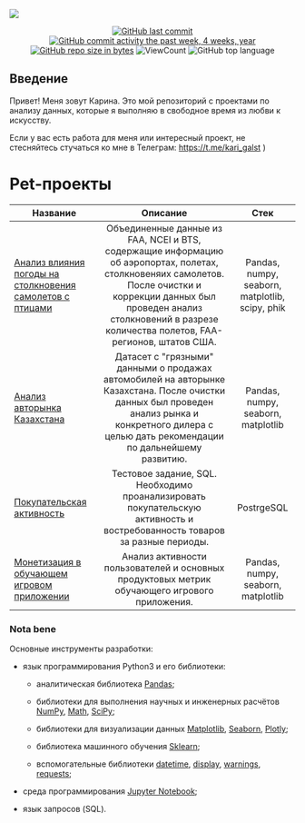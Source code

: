 ![](https://superwalls.top/uploads/posts/2022-03/1648693428_18-gamerwall-pro-p-analitika-fon-krasivie-19.jpg)

<div id="badges" align="center">

[![GitHub last commit](https://img.shields.io/github/last-commit/KariGalst/pet_projects.svg)](https://github.com/KariGalst/pet_projects) 
[![GitHub commit activity the past week, 4 weeks, year](https://img.shields.io/github/commit-activity/y/KariGalst/pet_projects.svg)](https://github.com/KariGalst/pet_projects) 
[![GitHub repo size in bytes](https://img.shields.io/github/repo-size/KariGalst/pet_projects.svg)](https://github.com/KariGalst/pet_projects)
![ViewCount](https://views.whatilearened.today/views/github/KariGalst/pet_projects.svg?cache=remove)
![GitHub top language](https://img.shields.io/github/languages/top/KariGalst/pet_projects.svg?style=flat)

</div>

## Введение
Привет! Меня зовут Карина. Это мой репозиторий с проектами по анализу данных, которые я выполняю в свободное время из любви к искусству.

Если у вас есть работа для меня или интересный проект, не стесняйтесь стучаться ко мне в Телеграм: https://t.me/kari_galst )


# Pet-проекты
Название|Описание | Стек
-----------|:-------:|:--------: 
[Анализ влияния погоды на столкновения самолетов с птицами](https://github.com/KariGalst/pet_projects/blob/main/Bird_strike_analyses/birds_vs_planes.ipynb)| Объединенные данные из FAA, NCEI и BTS, содержащие информацию об аэропортах, полетах, столкновеняих самолетов. После очистки и коррекции данных был проведен анализ столкновений в разрезе количества полетов, FAA-регионов, штатов США.| Pandas, numpy, seaborn, matplotlib, scipy, phik
[Анализ авторынка Казахстана](https://github.com/KariGalst/pet_projects/blob/main/Kazakhstan_car_market/auto_market_kaz.ipynb)| Датасет с "грязными" данными о продажах автомобилей на авторынке Казахстана. После очистки данных был проведен анализ рынка и конкретного дилера с целью дать рекомендации по дальнейшему развитию. | Pandas, numpy, seaborn, matplotlib
[Покупательская активность](https://github.com/KariGalst/pet_projects/blob/main/SQL_test_task/sql_test_task.sql)| Тестовое задание, SQL. Необходимо проанализировать покупательскую активность и востребованность товаров за разные периоды. | PostrgeSQL
[Монетизация в обучающем игровом приложении](https://github.com/KariGalst/pet_projects/blob/main/Product_metrics/product_metrics.ipynb)| Анализ активности пользователей и основных продуктовых метрик обучающего игрового приложения. | Pandas, numpy, seaborn, matplotlib



### Nota bene

Основные инструменты разработки:

* язык программирования Python3 и его библиотеки:

    + аналитическая библиотека [Pandas](https://pandas.pydata.org/);

    + библиотеки для выполнения научных и инженерных расчётов [NumPy](https://numpy.org/), [Math](https://docs.python.org/3/library/math.html), [SciPy](https://scipy.org/);

    + библиотеки для визуализации данных [Matplotlib](https://matplotlib.org/), [Seaborn](https://seaborn.pydata.org/), [Plotly](https://plotly.com/python/);

    + библиотека машинного обучения [Sklearn](https://www.sklearn.org/);

    + вспомогательные библиотеки [datetime](https://docs.python.org/3/library/datetime.html), [display](https://ipython.org/ipython-doc/3/api/generated/IPython.display.html), [warnings](https://docs.python.org/3/library/warnings.html), [requests](https://pythonru.com/biblioteki/kratkoe-rukovodstvo-po-biblioteke-python-requests);

* среда программирования [Jupyter Notebook](https://jupyter.org/);

* язык запросов (SQL).

